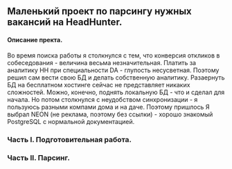 ## Маленький проект по парсингу нужных вакансий на HeadHunter.

#### Описание пректа.

Во время поиска работы я столкнулся с тем, что конверсия откликов в собеседования - величина весьма незначительная. Платить за аналитику HH при специальности DA - глупость несусветная. Поэтому решил сам вести свою БД и делать собственную аналитику. Разаернуть БД на бесплатном хостинге сейчас не представляет никаких сложностей. Можно, конечно, поднять локальную БД - что и сделал для начала. Но потом столкнулся с неудобством синхронизации - я пользуюсь разными компами дома и на даче. Поэтому пришлось  Я выбрал NEON (не реклама, поэтому без ссылки) - хорошо знакомый PostgreSQL с нормальной документацией.

### Часть I. Подготовительная работа.



### Часть II. Парсинг.
